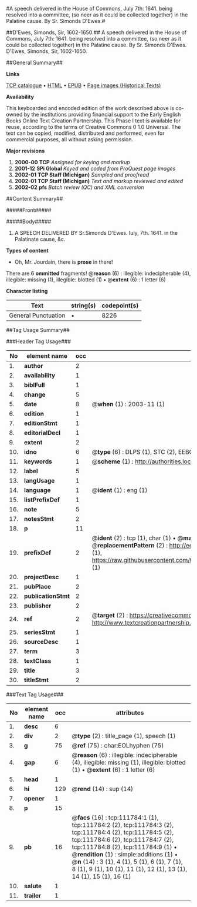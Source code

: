 #A speech delivered in the House of Commons, July 7th: 1641. being resolved into a committee, (so neer as it could be collected together) in the Palatine cause. By Sr. Simonds D'Ewes.#

##D'Ewes, Simonds, Sir, 1602-1650.##
A speech delivered in the House of Commons, July 7th: 1641. being resolved into a committee, (so neer as it could be collected together) in the Palatine cause. By Sr. Simonds D'Ewes.
D'Ewes, Simonds, Sir, 1602-1650.

##General Summary##

**Links**

[TCP catalogue](http://www.ota.ox.ac.uk/tcp/)  • 
[HTML](http://tei.it.ox.ac.uk/tcp/Texts-HTML/free/A67/A67880.html)  • 
[EPUB](http://tei.it.ox.ac.uk/tcp/Texts-EPUB/free/A67/A67880.epub) • 
[Page images (Historical Texts)](https://data.historicaltexts.jisc.ac.uk/view?pubId=eebo-99859689e&pageId=eebo-99859689e-111784-1)

**Availability**

This keyboarded and encoded edition of the
	       work described above is co-owned by the institutions
	       providing financial support to the Early English Books
	       Online Text Creation Partnership. This Phase I text is
	       available for reuse, according to the terms of Creative
	       Commons 0 1.0 Universal. The text can be copied,
	       modified, distributed and performed, even for
	       commercial purposes, all without asking permission.

**Major revisions**

1. __2000-00__ __TCP__ *Assigned for keying and markup*
1. __2001-12__ __SPi Global__ *Keyed and coded from ProQuest page images*
1. __2002-01__ __TCP Staff (Michigan)__ *Sampled and proofread*
1. __2002-01__ __TCP Staff (Michigan)__ *Text and markup reviewed and edited*
1. __2002-02__ __pfs__ *Batch review (QC) and XML conversion*

##Content Summary##

#####Front#####

#####Body#####

1. A SPEECH DELIVERED BY Sr.Simonds D'Ewes. Iuly, 7th. 1641. in the Palatinate cause, &c.

**Types of content**

  * Oh, Mr. Jourdain, there is **prose** in there!

There are 6 **ommitted** fragments! 
 @__reason__ (6) : illegible: indecipherable (4), illegible: missing (1), illegible: blotted (1)  •  @__extent__ (6) : 1 letter (6)

**Character listing**


|Text|string(s)|codepoint(s)|
|---|---|---|
|General Punctuation|•|8226|

##Tag Usage Summary##

###Header Tag Usage###

|No|element name|occ|attributes|
|---|---|---|---|
|1.|__author__|2||
|2.|__availability__|1||
|3.|__biblFull__|1||
|4.|__change__|5||
|5.|__date__|8| @__when__ (1) : 2003-11 (1)|
|6.|__edition__|1||
|7.|__editionStmt__|1||
|8.|__editorialDecl__|1||
|9.|__extent__|2||
|10.|__idno__|6| @__type__ (6) : DLPS (1), STC (2), EEBO-CITATION (1), PROQUEST (1), VID (1)|
|11.|__keywords__|1| @__scheme__ (1) : http://authorities.loc.gov/ (1)|
|12.|__label__|5||
|13.|__langUsage__|1||
|14.|__language__|1| @__ident__ (1) : eng (1)|
|15.|__listPrefixDef__|1||
|16.|__note__|5||
|17.|__notesStmt__|2||
|18.|__p__|11||
|19.|__prefixDef__|2| @__ident__ (2) : tcp (1), char (1)  •  @__matchPattern__ (2) : ([0-9\-]+):([0-9IVX]+) (1), (.+) (1)  •  @__replacementPattern__ (2) : http://eebo.chadwyck.com/downloadtiff?vid=$1&page=$2 (1), https://raw.githubusercontent.com/textcreationpartnership/Texts/master/tcpchars.xml#$1 (1)|
|20.|__projectDesc__|1||
|21.|__pubPlace__|2||
|22.|__publicationStmt__|2||
|23.|__publisher__|2||
|24.|__ref__|2| @__target__ (2) : https://creativecommons.org/publicdomain/zero/1.0/ (1), http://www.textcreationpartnership.org/docs/. (1)|
|25.|__seriesStmt__|1||
|26.|__sourceDesc__|1||
|27.|__term__|3||
|28.|__textClass__|1||
|29.|__title__|3||
|30.|__titleStmt__|2||


###Text Tag Usage###

|No|element name|occ|attributes|
|---|---|---|---|
|1.|__desc__|6||
|2.|__div__|2| @__type__ (2) : title_page (1), speech (1)|
|3.|__g__|75| @__ref__ (75) : char:EOLhyphen (75)|
|4.|__gap__|6| @__reason__ (6) : illegible: indecipherable (4), illegible: missing (1), illegible: blotted (1)  •  @__extent__ (6) : 1 letter (6)|
|5.|__head__|1||
|6.|__hi__|129| @__rend__ (14) : sup (14)|
|7.|__opener__|1||
|8.|__p__|15||
|9.|__pb__|16| @__facs__ (16) : tcp:111784:1 (1), tcp:111784:2 (2), tcp:111784:3 (2), tcp:111784:4 (2), tcp:111784:5 (2), tcp:111784:6 (2), tcp:111784:7 (2), tcp:111784:8 (2), tcp:111784:9 (1)  •  @__rendition__ (1) : simple:additions (1)  •  @__n__ (14) : 3 (1), 4 (1), 5 (1), 6 (1), 7 (1), 8 (1), 9 (1), 10 (1), 11 (1), 12 (1), 13 (1), 14 (1), 15 (1), 16 (1)|
|10.|__salute__|1||
|11.|__trailer__|1||
